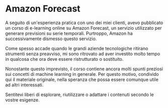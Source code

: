 # Amazon Forecast

A seguito di un'esperienza pratica con uno dei miei clienti, avevo pubblicato un corso di e-learning online su Amazon Forecast, un servizio utilizzato per generare previsioni su serie temporali. Purtroppo, Amazon ha successivamente dismesso questo servizio.

Come spesso accade quando le grandi aziende tecnologiche ritirano strumenti senza preavviso, mi sono ritrovato ad aver investito molto tempo in qualcosa che ora deve essere ristrutturato o sostituito.

Nonostante questo imprevisto, il corso contiene ancora molti spunti preziosi sui concetti di machine learning in generale. Per questo motivo, condivido qui il materiale originale, nella speranza che possa essere comunque utile ad altri interessati.

Sentitevi liberi di esplorare, riutilizzare o adattare i contenuti secondo le vostre esigenze.